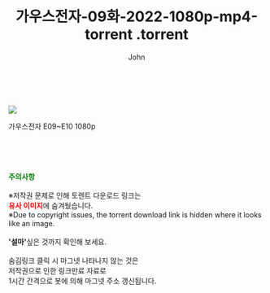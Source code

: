 ﻿---
layout: post
title:  "                   가우스전자-09화-2022-1080p-mp4-torrent                .torrent"
author: John
categories: [ 드라마 ]
tags: [  ]
image: https://torrentrj59.com/uploadfile/full/3803631ca4b10c88ebe1be91c94006521193d6f1.jpg 
description: "                   가우스전자-09화-2022-1080p-mp4-torrent                 torrent 정보 공유"
toc: true
toc_sticky: true
---

<br>
<p><img src="https://torrentrj59.com/uploadfile/full/3803631ca4b10c88ebe1be91c94006521193d6f1.jpg"/></p>
 가우스전자 E09~E10 1080p    
    
<br><br><br>
<p data-ke-size="size16"><b><span style="color: green;">주의사항</span></b><br /><br />※저작권 문제로 인해 토렌트 다운로드 링크는<br /><b><span style="color: red;">유사 이미지</span></b>에 숨겨뒀습니다.<br />※Due to copyright issues, the torrent download link is hidden where it looks like an image.<br /><br /><b>'설마'</b>싶은 것까지 확인해 보세요.<br /><br />숨김링크 클릭 시 마그넷 나타나지 않는 것은<br />저작권으로 인한 링크만료 자료로<br />1시간 간격으로 봇에 의해 마그넷 주소 갱신됩니다.</p>
